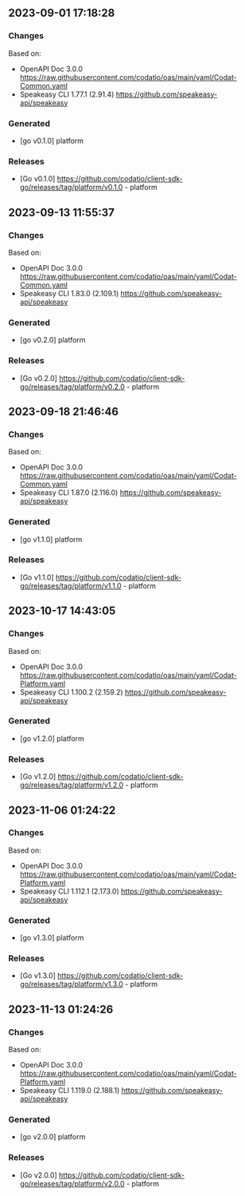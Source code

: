

## 2023-09-01 17:18:28
### Changes
Based on:
- OpenAPI Doc 3.0.0 https://raw.githubusercontent.com/codatio/oas/main/yaml/Codat-Common.yaml
- Speakeasy CLI 1.77.1 (2.91.4) https://github.com/speakeasy-api/speakeasy
### Generated
- [go v0.1.0] platform
### Releases
- [Go v0.1.0] https://github.com/codatio/client-sdk-go/releases/tag/platform/v0.1.0 - platform

## 2023-09-13 11:55:37
### Changes
Based on:
- OpenAPI Doc 3.0.0 https://raw.githubusercontent.com/codatio/oas/main/yaml/Codat-Common.yaml
- Speakeasy CLI 1.83.0 (2.109.1) https://github.com/speakeasy-api/speakeasy
### Generated
- [go v0.2.0] platform
### Releases
- [Go v0.2.0] https://github.com/codatio/client-sdk-go/releases/tag/platform/v0.2.0 - platform

## 2023-09-18 21:46:46
### Changes
Based on:
- OpenAPI Doc 3.0.0 https://raw.githubusercontent.com/codatio/oas/main/yaml/Codat-Common.yaml
- Speakeasy CLI 1.87.0 (2.116.0) https://github.com/speakeasy-api/speakeasy
### Generated
- [go v1.1.0] platform
### Releases
- [Go v1.1.0] https://github.com/codatio/client-sdk-go/releases/tag/platform/v1.1.0 - platform

## 2023-10-17 14:43:05
### Changes
Based on:
- OpenAPI Doc 3.0.0 https://raw.githubusercontent.com/codatio/oas/main/yaml/Codat-Platform.yaml
- Speakeasy CLI 1.100.2 (2.159.2) https://github.com/speakeasy-api/speakeasy
### Generated
- [go v1.2.0] platform
### Releases
- [Go v1.2.0] https://github.com/codatio/client-sdk-go/releases/tag/platform/v1.2.0 - platform

## 2023-11-06 01:24:22
### Changes
Based on:
- OpenAPI Doc 3.0.0 https://raw.githubusercontent.com/codatio/oas/main/yaml/Codat-Platform.yaml
- Speakeasy CLI 1.112.1 (2.173.0) https://github.com/speakeasy-api/speakeasy
### Generated
- [go v1.3.0] platform
### Releases
- [Go v1.3.0] https://github.com/codatio/client-sdk-go/releases/tag/platform/v1.3.0 - platform

## 2023-11-13 01:24:26
### Changes
Based on:
- OpenAPI Doc 3.0.0 https://raw.githubusercontent.com/codatio/oas/main/yaml/Codat-Platform.yaml
- Speakeasy CLI 1.119.0 (2.188.1) https://github.com/speakeasy-api/speakeasy
### Generated
- [go v2.0.0] platform
### Releases
- [Go v2.0.0] https://github.com/codatio/client-sdk-go/releases/tag/platform/v2.0.0 - platform